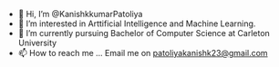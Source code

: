 - 👋 Hi, I’m @KanishkkumarPatoliya
- 👀 I’m interested in Arttificial Intelligence and Machine Learning.
- 🌱 I’m currently pursuing Bachelor of Computer Science at Carleton University
- 📫 How to reach me ... Email me on patoliyakanishk23@gmail.com

<!---
KanishkkumarPatoliya/KanishkkumarPatoliya is a ✨ special ✨ repository because its `README.md` (this file) appears on your GitHub profile.
You can click the Preview link to take a look at your changes.
--->
